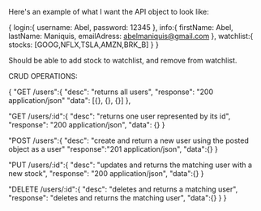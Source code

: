 Here's an example of what I want the API object to look like:

{
  login:{
    username: Abel,
    password: 12345
  },
  info:{
    firstName: Abel,
    lastName: Maniquis,
    emailAdress: abelmaniquis@gmail.com
  },
  watchlist:{
    stocks: [GOOG,NFLX,TSLA,AMZN,BRK_B]
  }
}

Should be able to add stock to watchlist, and remove from watchlist.

CRUD OPERATIONS:

{
  "GET /users":{
    "desc": "returns all users",
    "response": "200 application/json"
    "data": [{}, {}, {}]
  },
  
  "GET /users/:id":{
    "desc": "returns one user represented by its id",
    "response": "200 application/json",
    "data": {}
  }
  
  "POST /users":{
   "desc": "create and return a new user using the posted object as a user" 
   "response":"201 application/json",
   "data":{}
  }
  
  "PUT /users/:id":{
    "desc": "updates and returns the matching user with a new stock",
    "response": "200 application/json",
    "data":{}
  }
  
  "DELETE /users/:id":{
   "desc": "deletes and returns a matching user",
   "response": "deletes and returns the matching user",
   "data":{}
  }
}
